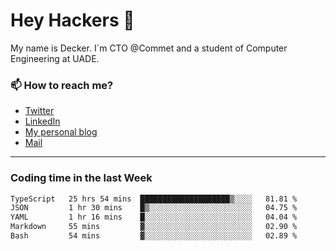 # Hey Hackers 👋

My name is Decker. I`m CTO @Commet and a student of Computer Engineering at UADE.

### 📫 How to reach me?
- [Twitter](https://x.com/0xDecker) 
- [LinkedIn](https://www.linkedin.com/in/decker-urbano/) 
- [My personal blog](http://decker.sh) 
- [Mail](mailto:me@decker.sh)

---

### Coding time in the last Week

<!--START_SECTION:waka-->

```txt
TypeScript   25 hrs 54 mins  ████████████████████▒░░░░   81.81 %
JSON         1 hr 30 mins    █▒░░░░░░░░░░░░░░░░░░░░░░░   04.75 %
YAML         1 hr 16 mins    █░░░░░░░░░░░░░░░░░░░░░░░░   04.04 %
Markdown     55 mins         ▓░░░░░░░░░░░░░░░░░░░░░░░░   02.90 %
Bash         54 mins         ▓░░░░░░░░░░░░░░░░░░░░░░░░   02.89 %
```

<!--END_SECTION:waka-->
